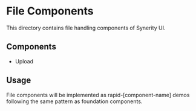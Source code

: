 # File Components

This directory contains file handling components of Synerity UI.

## Components
- Upload

## Usage
File components will be implemented as rapid-[component-name] demos following the same pattern as foundation components.
